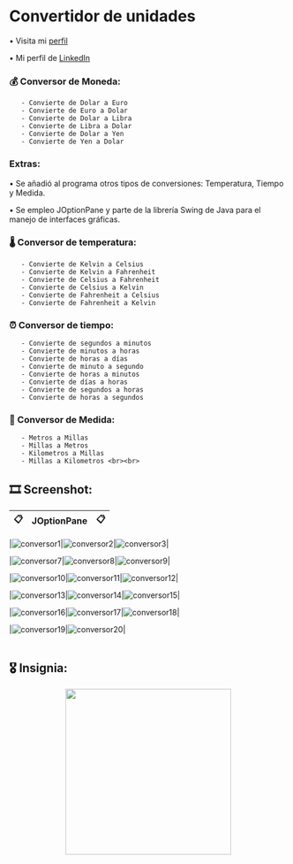 # Convertidor de unidades

• Visita mi <a href="https://github.com/BetinEc">perfil</a> 

• Mi perfil de <a href="https://www.linkedin.com/in/luis-montalvan-b258871b5/">LinkedIn</a> 

### 💰 Conversor de Moneda:

       - Convierte de Dolar a Euro
       - Convierte de Euro a Dolar
       - Convierte de Dolar a Libra 
       - Convierte de Libra a Dolar
       - Convierte de Dolar a Yen
       - Convierte de Yen a Dolar
    

### Extras:
• Se añadió al programa otros tipos de conversiones: Temperatura, Tiempo y Medida.

• Se empleo JOptionPane y parte de la librería Swing de Java para el manejo de interfaces gráficas.

### 🌡 Conversor de temperatura:

       - Convierte de Kelvin a Celsius
       - Convierte de Kelvin a Fahrenheit
       - Convierte de Celsius a Fahrenheit
       - Convierte de Celsius a Kelvin
       - Convierte de Fahrenheit a Celsius
       - Convierte de Fahrenheit a Kelvin
       
### ⏰ Conversor de tiempo:

       - Convierte de segundos a minutos
       - Convierte de minutos a horas
       - Convierte de horas a días
       - Convierte de minuto a segundo
       - Convierte de horas a minutos
       - Convierte de días a horas
       - Convierte de segundos a horas
       - Convierte de horas a segundos 
       
### 📏 Conversor de Medida:
        
       - Metros a Millas
       - Millas a Metros
       - Kilometros a Millas
       - Millas a Kilometros <br><br>

## 🎞 Screenshot:

|📋|  JOptionPane |📋|
|--------------|--------------|--------------|

|![conversor1](https://i.ibb.co/jT6SKkT/Captura-de-pantalla-21.png)|![conversor2](https://i.ibb.co/x1KDnXh/Captura-de-pantalla-22.png)|![conversor3](https://i.ibb.co/XV8F7LW/Captura-de-pantalla-23.png)|

|![conversor7](https://i.ibb.co/GWBkfVs/Captura-de-pantalla-24.png)|![conversor8](https://i.ibb.co/NjGXG8q/Captura-de-pantalla-25.png)|![conversor9](https://i.ibb.co/vq7sgqH/Captura-de-pantalla-26.png)|

|![conversor10](https://i.ibb.co/xCLTcWh/Captura-de-pantalla-27.png)|![conversor11](https://i.ibb.co/MgrsydQ/Captura-de-pantalla-28.png)|![conversor12](https://i.ibb.co/RHwDTbW/Captura-de-pantalla-29.png)|

|![conversor13](https://i.ibb.co/bLH54Qg/Captura-de-pantalla-30.png)|![conversor14](https://i.ibb.co/S0pWW2Y/Captura-de-pantalla-31.png)|![conversor15](https://i.ibb.co/xKvd9RF/Captura-de-pantalla-32.png)|

|![conversor16](https://i.ibb.co/h8xfzG7/Captura-de-pantalla-33.png)|![conversor17](https://i.ibb.co/hFDbstK/Captura-de-pantalla-34.png)|![conversor18](https://i.ibb.co/vXw1ZBC/Captura-de-pantalla-35.png)|

|![conversor19](https://i.ibb.co/JjfqXFj/Captura-de-pantalla-36.png)|![conversor20](https://i.ibb.co/jrxrQXC/Captura-de-pantalla-37.png)|<br><br>

## 🎖 Insignia:

<p align="center">
  <img width="300" height="300" src="https://i.ibb.co/XJ2S0tQ/cms-files-10224-1671211831-Prancheta-8.png/">
</p>

<!-- ![insignia](https://i.ibb.co/XJ2S0tQ/cms-files-10224-1671211831-Prancheta-8.png)-->
